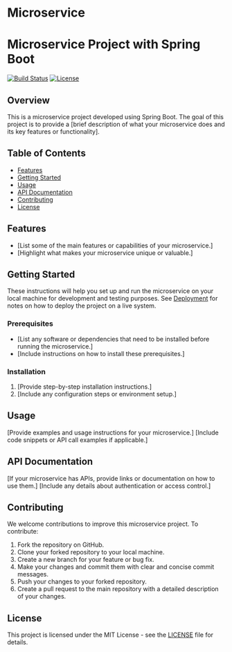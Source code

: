 # Microservice
# Microservice Project with Spring Boot

[![Build Status](https://travis-ci.org/yourusername/your-project.svg?branch=main)](https://travis-ci.org/yourusername/your-project)
[![License](https://img.shields.io/badge/License-MIT-blue.svg)](LICENSE)

## Overview

This is a microservice project developed using Spring Boot. The goal of this project is to provide a [brief description of what your microservice does and its key features or functionality].

## Table of Contents

- [Features](#features)
- [Getting Started](#getting-started)
- [Usage](#usage)
- [API Documentation](#api-documentation)
- [Contributing](#contributing)
- [License](#license)

## Features

- [List some of the main features or capabilities of your microservice.]
- [Highlight what makes your microservice unique or valuable.]

## Getting Started

These instructions will help you set up and run the microservice on your local machine for development and testing purposes. See [Deployment](#deployment) for notes on how to deploy the project on a live system.

### Prerequisites

- [List any software or dependencies that need to be installed before running the microservice.]
- [Include instructions on how to install these prerequisites.]

### Installation

1. [Provide step-by-step installation instructions.]
2. [Include any configuration steps or environment setup.]

## Usage

[Provide examples and usage instructions for your microservice.]
[Include code snippets or API call examples if applicable.]

## API Documentation

[If your microservice has APIs, provide links or documentation on how to use them.]
[Include any details about authentication or access control.]

## Contributing

We welcome contributions to improve this microservice project. To contribute:

1. Fork the repository on GitHub.
2. Clone your forked repository to your local machine.
3. Create a new branch for your feature or bug fix.
4. Make your changes and commit them with clear and concise commit messages.
5. Push your changes to your forked repository.
6. Create a pull request to the main repository with a detailed description of your changes.

## License

This project is licensed under the MIT License - see the [LICENSE](LICENSE) file for details.
